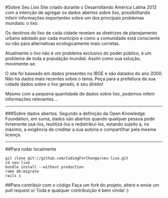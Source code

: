 #Sobre Seu Lixo
Site criado durante o Desarrollando América Latina 2012 com a intenção de agregar os dados abertos sobre lixo, possibilitando inferir informações importantes sobre um dos princípais problemas mundiais: o lixo. 

Os destinos do lixo de cada cidade revelam as diretrizes de planejamento urbano adotado por cada município e  como a comunidade está consciente ou não para alternativas ecologicamente mais corretas.

Atualmente o lixo não é um problema exclusivo do  poder público, é um problema de toda a população mundial.  Assim como sua solução, movimente-se. 

O site foi baseado em dados presentes no IBGE e são datados do ano 2000. Não há dados mais recentes sobre o tema. 
Peça para a prefeitura da sua cidade dados sobre o lixo gerado, é seu direito!

Mesmo com a pequena quantidade de dados sobre lixo, podemos inferir informações relevantes...

***

###Sobre dados abertos: 
Segundo a definição da Open Knowledge Foundation, em suma, dados são abertos quando qualquer pessoa pode livremente usá-los, reutilizá-los e redistribuí-los, estando sujeito a, no máximo, a exigência de creditar a sua autoria e compartilhar pela mesma licença.

***

##Para rodar localmente

    git clone git://github.com/CodingForChange/seu-lixo.git
    cd seu-lixo
    bundle install --without production
    rake db:migrate
    rails s

##Para contribuir com o código
Faça um fork do projeto, altere e envie um pull request o/
Toda e qualquer contribuição é bem vinda! :)